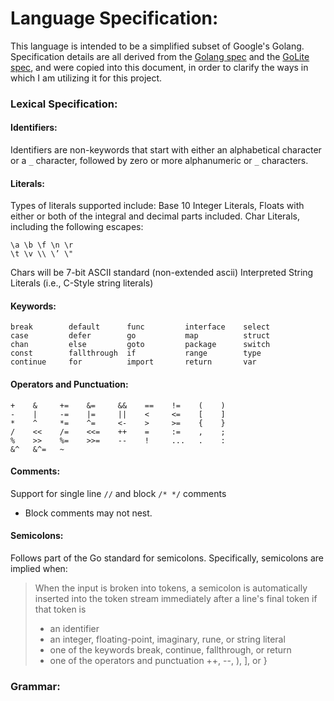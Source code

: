 # Language Specification:
This language is intended to be a simplified subset of Google's Golang. Specification details are all derived from the [Golang spec](https://go.dev/ref/spec) and the [GoLite spec](https://www.cs.mcgill.ca/~cs520/2019/project/Milestone1_Specifications.pdf), and were copied into this document, in order to clarify the ways in which I am utilizing it for this project. 

### Lexical Specification:

#### Identifiers:
Identifiers are non-keywords that start with either an alphabetical character or a `_` character, followed by zero or more alphanumeric or `_` characters.

#### Literals:
Types of literals supported include:
Base 10 Integer Literals,
Floats with either or both of the integral and decimal parts included.
Char Literals, including the following escapes:
```
\a \b \f \n \r
\t \v \\ \’ \"
```
Chars will be 7-bit ASCII standard (non-extended ascii)
Interpreted String Literals (i.e., C-Style string literals)

#### Keywords:
```
break        default      func         interface    select
case         defer        go           map          struct
chan         else         goto         package      switch
const        fallthrough  if           range        type
continue     for          import       return       var
```

#### Operators and Punctuation:
```
+    &     +=    &=     &&    ==    !=    (    )
-    |     -=    |=     ||    <     <=    [    ]
*    ^     *=    ^=     <-    >     >=    {    }
/    <<    /=    <<=    ++    =     :=    ,    ;
%    >>    %=    >>=    --    !     ...   .    :
&^   &^=   ~
```

#### Comments:
Support for single line `//` and block `/* */` comments
- Block comments may not nest. 

#### Semicolons:
Follows part of the Go standard for semicolons. Specifically, semicolons are implied when:
> When the input is broken into tokens, a semicolon is automatically inserted into the token stream immediately after a line's final token if that token is
> - an identifier
> - an integer, floating-point, imaginary, rune, or string literal
> - one of the keywords break, continue, fallthrough, or return
> - one of the operators and punctuation ++, --, ), ], or }


### Grammar:
